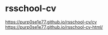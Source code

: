 # rsschool-cv
https://purp0se1e77.github.io/rsschool-cv/cv
https://purp0se1e77.github.io/rsschool-cv-html/
